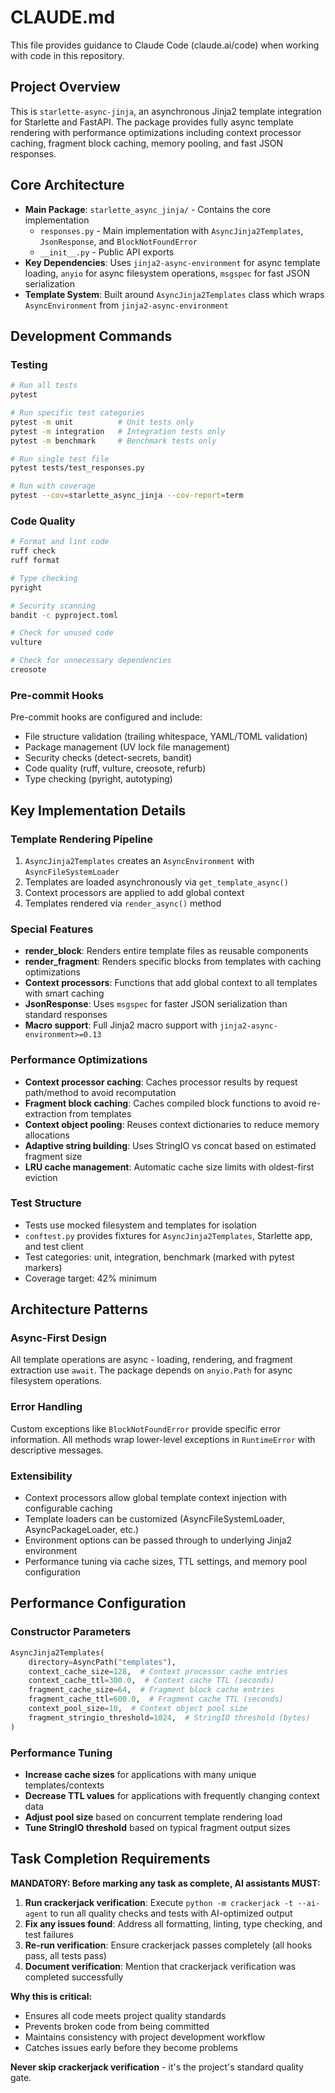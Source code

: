 # CLAUDE.md

This file provides guidance to Claude Code (claude.ai/code) when working with code in this repository.

## Project Overview

This is `starlette-async-jinja`, an asynchronous Jinja2 template integration for Starlette and FastAPI. The package provides fully async template rendering with performance optimizations including context processor caching, fragment block caching, memory pooling, and fast JSON responses.

## Core Architecture

- **Main Package**: `starlette_async_jinja/` - Contains the core implementation
  - `responses.py` - Main implementation with `AsyncJinja2Templates`, `JsonResponse`, and `BlockNotFoundError`
  - `__init__.py` - Public API exports
- **Key Dependencies**: Uses `jinja2-async-environment` for async template loading, `anyio` for async filesystem operations, `msgspec` for fast JSON serialization
- **Template System**: Built around `AsyncJinja2Templates` class which wraps `AsyncEnvironment` from `jinja2-async-environment`

## Development Commands

### Testing

```bash
# Run all tests
pytest

# Run specific test categories
pytest -m unit          # Unit tests only
pytest -m integration   # Integration tests only
pytest -m benchmark     # Benchmark tests only

# Run single test file
pytest tests/test_responses.py

# Run with coverage
pytest --cov=starlette_async_jinja --cov-report=term
```

### Code Quality

```bash
# Format and lint code
ruff check
ruff format

# Type checking
pyright

# Security scanning
bandit -c pyproject.toml

# Check for unused code
vulture

# Check for unnecessary dependencies
creosote
```

### Pre-commit Hooks

Pre-commit hooks are configured and include:

- File structure validation (trailing whitespace, YAML/TOML validation)
- Package management (UV lock file management)
- Security checks (detect-secrets, bandit)
- Code quality (ruff, vulture, creosote, refurb)
- Type checking (pyright, autotyping)

## Key Implementation Details

### Template Rendering Pipeline

1. `AsyncJinja2Templates` creates an `AsyncEnvironment` with `AsyncFileSystemLoader`
1. Templates are loaded asynchronously via `get_template_async()`
1. Context processors are applied to add global context
1. Templates rendered via `render_async()` method

### Special Features

- **render_block**: Renders entire template files as reusable components
- **render_fragment**: Renders specific blocks from templates with caching optimizations
- **Context processors**: Functions that add global context to all templates with smart caching
- **JsonResponse**: Uses `msgspec` for faster JSON serialization than standard responses
- **Macro support**: Full Jinja2 macro support with `jinja2-async-environment>=0.13`

### Performance Optimizations

- **Context processor caching**: Caches processor results by request path/method to avoid recomputation
- **Fragment block caching**: Caches compiled block functions to avoid re-extraction from templates
- **Context object pooling**: Reuses context dictionaries to reduce memory allocations
- **Adaptive string building**: Uses StringIO vs concat based on estimated fragment size
- **LRU cache management**: Automatic cache size limits with oldest-first eviction

### Test Structure

- Tests use mocked filesystem and templates for isolation
- `conftest.py` provides fixtures for `AsyncJinja2Templates`, Starlette app, and test client
- Test categories: unit, integration, benchmark (marked with pytest markers)
- Coverage target: 42% minimum

## Architecture Patterns

### Async-First Design

All template operations are async - loading, rendering, and fragment extraction use `await`. The package depends on `anyio.Path` for async filesystem operations.

### Error Handling

Custom exceptions like `BlockNotFoundError` provide specific error information. All methods wrap lower-level exceptions in `RuntimeError` with descriptive messages.

### Extensibility

- Context processors allow global template context injection with configurable caching
- Template loaders can be customized (AsyncFileSystemLoader, AsyncPackageLoader, etc.)
- Environment options can be passed through to underlying Jinja2 environment
- Performance tuning via cache sizes, TTL settings, and memory pool configuration

## Performance Configuration

### Constructor Parameters

```python
AsyncJinja2Templates(
    directory=AsyncPath("templates"),
    context_cache_size=128,  # Context processor cache entries
    context_cache_ttl=300.0,  # Context cache TTL (seconds)
    fragment_cache_size=64,  # Fragment block cache entries
    fragment_cache_ttl=600.0,  # Fragment cache TTL (seconds)
    context_pool_size=10,  # Context object pool size
    fragment_stringio_threshold=1024,  # StringIO threshold (bytes)
)
```

### Performance Tuning

- **Increase cache sizes** for applications with many unique templates/contexts
- **Decrease TTL values** for applications with frequently changing context data
- **Adjust pool size** based on concurrent template rendering load
- **Tune StringIO threshold** based on typical fragment output sizes

## Task Completion Requirements

**MANDATORY: Before marking any task as complete, AI assistants MUST:**

1. **Run crackerjack verification**: Execute `python -m crackerjack -t --ai-agent` to run all quality checks and tests with AI-optimized output
1. **Fix any issues found**: Address all formatting, linting, type checking, and test failures
1. **Re-run verification**: Ensure crackerjack passes completely (all hooks pass, all tests pass)
1. **Document verification**: Mention that crackerjack verification was completed successfully

**Why this is critical:**

- Ensures all code meets project quality standards
- Prevents broken code from being committed
- Maintains consistency with project development workflow
- Catches issues early before they become problems

**Never skip crackerjack verification** - it's the project's standard quality gate.
